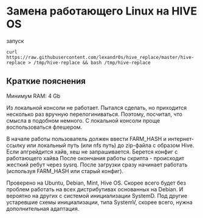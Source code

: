 # Замена работающего Linux на HIVE OS

запуск
```
curl https://raw.githubusercontent.com/lexandr0s/hive_replace/master/hive-replace > /tmp/hive-replace && bash /tmp/hive-replace
```

## Краткие пояснения
Минимум RAM: 4 Gb

Из локальной консоли не работает. Пытался сделать, но приходится несколько раз вручную перелогиниваться. Поэтому, посчитал, что смысла в подобном немного. С локальной консоли проще воспользоваться флешером.

В начале работы пользователь должен ввести FARM_HASH и интернет-ссылку или локальный путь (или nfs путь) до zip-файла с образом Hive.
Если апгрейдится хайв, хеш не запрашивается. Берется конфиг с работающего хайва
После окончания работы скрипта - происходит жесткий ребут через sysrq. После загрузки сразу начинает работать (используя FARM_HASH или старый конфиг).

Проверено на Ubuntu, Debian, Mint, Hive OS. Скорее всего будет без проблем работать на всех дистрибутивах основанных на Debian. И вероятно на других с системой инициализации SystemD.
Под другие устаревшие схемы инициализации, типа SystemV, скорее всего, нужна дополнительная адаптация.
